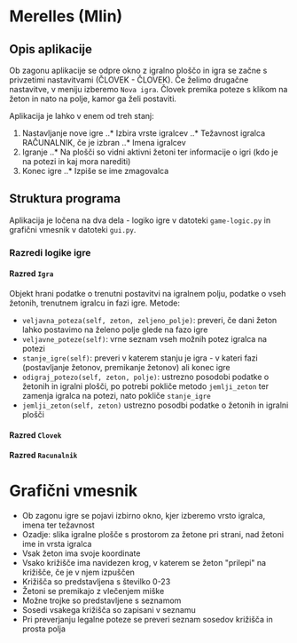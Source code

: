 # Merelles (Mlin)
## Opis aplikacije
Ob zagonu aplikacije se odpre okno z igralno ploščo in igra se začne s privzetimi nastavitvami (ČLOVEK - ČLOVEK). Če želimo drugačne nastavitve, v meniju izberemo `Nova igra`. Človek premika poteze s klikom na žeton in nato na polje, kamor ga želi postaviti. 

Aplikacija je lahko v enem od treh stanj:
1. Nastavljanje nove igre
..* Izbira vrste igralcev
..* Težavnost igralca RAČUNALNIK, če je izbran
..* Imena igralcev
2. Igranje
..* Na plošči so vidni aktivni žetoni ter informacije o igri (kdo je na potezi in kaj mora narediti)
3. Konec igre
..* Izpiše se ime zmagovalca

## Struktura programa
Aplikacija je ločena na dva dela - logiko igre v datoteki `game-logic.py` in grafični vmesnik v datoteki `gui.py`.
### Razredi logike igre
#### Razred `Igra`
Objekt hrani podatke o trenutni postavitvi na igralnem polju, podatke o vseh žetonih, trenutnem igralcu in fazi igre.
Metode:
* `veljavna_poteza(self, zeton, zeljeno_polje)`: preveri, če dani žeton lahko postavimo na želeno polje glede na fazo igre
* `veljavne_poteze(self)`: vrne seznam vseh možnih potez igralca na potezi
* `stanje_igre(self)`: preveri v katerem stanju je igra - v kateri fazi (postavljanje žetonov, premikanje žetonov) ali konec igre
* `odigraj_potezo(self, zeton, polje)`: ustrezno posodobi podatke o žetonih in igralni plošči, po potrebi pokliče metodo `jemlji_zeton` ter zamenja igralca na potezi, nato pokliče `stanje_igre`
* `jemlji_zeton(self, zeton)` ustrezno posodbi podatke o žetonih in igralni plošči

#### Razred `Clovek`

#### Razred `Racunalnik`

# Grafični vmesnik
* Ob zagonu igre se pojavi izbirno okno, kjer izberemo vrsto igralca, imena ter težavnost
* Ozadje: slika igralne plošče s prostorom za žetone pri strani, nad žetoni ime in vrsta igralca
* Vsak žeton ima svoje koordinate
* Vsako križišče ima navidezen krog, v katerem se žeton "prilepi" na križišče, če je v njem izpuščen
* Križišča so predstavljena s številko 0-23
* Žetoni se premikajo z vlečenjem miške
* Možne trojke so predstavljene s seznamom
* Sosedi vsakega križišča so zapisani v seznamu
* Pri preverjanju legalne poteze se preveri seznam sosedov križišča in prosta polja


